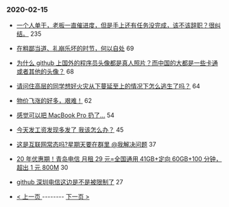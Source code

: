 ### 2020-02-15 
- [一个人单干，老板一直催进度，但是手上还有任务没完成，该不该辞职？很纠结。](https://www.v2ex.com/t/644659) 235
- [在粗鄙当道、礼崩乐坏的时节，何以自处](https://www.v2ex.com/t/644836) 69
- [为什么 github 上国外的程序员头像都是真人照片？而中国的大都是一些卡通或者其他的头像？](https://www.v2ex.com/t/644788) 68
- [请问住高层的同学想好火灾从下蔓延至上的情况下怎么逃生了吗？](https://www.v2ex.com/t/644764) 64
- [物价飞涨的好多，艰难！](https://www.v2ex.com/t/644714) 62
- [感觉可以把 MacBook Pro 扔了...](https://www.v2ex.com/t/644806) 54
- [今天发工资发现多发了 我该怎么办？](https://www.v2ex.com/t/644704) 45
- [这是互联网常态吗?星期天要在群里 @我解决问题](https://www.v2ex.com/t/644775) 37
- [20 年优惠期！青岛电信 月租 29 元=全国通用 41GB+定向 60GB+100 分钟，超出 1 元 800M](https://www.v2ex.com/t/644694) 30
- [github 深圳电信这边是不是被限制了](https://www.v2ex.com/t/644649) 27 

- [ < 上一页 ](https://github.com/able8/v2ex-hot-record/blob/master/2020-02-14.md) -------- [ 下一页 > ](https://github.com/able8/v2ex-hot-record/blob/master/2020-02-16.md)
